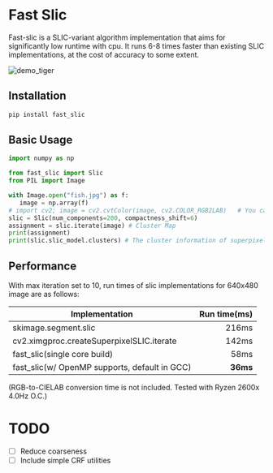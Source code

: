 # Fast Slic

Fast-slic is a SLIC-variant algorithm implementation that aims for significantly low runtime with cpu. It runs 6-8 times faster than existing SLIC implementations, at the cost of accuracy to some extent. 

![demo_tiger](https://user-images.githubusercontent.com/2352985/55949421-86030600-5c8d-11e9-9693-b05f00f1c792.jpg)

## Installation
```python
pip install fast_slic
```

## Basic Usage
```python
import numpy as np

from fast_slic import Slic
from PIL import Image

with Image.open("fish.jpg") as f:
   image = np.array(f)
# import cv2; image = cv2.cvtColor(image, cv2.COLOR_RGB2LAB)   # You can convert the image to CIELAB space if you need.
slic = Slic(num_components=200, compactness_shift=6)
assignment = slic.iterate(image) # Cluster Map
print(assignment)
print(slic.slic_model.clusters) # The cluster information of superpixels.
```

## Performance

With max iteration set to 10, run times of slic implementations for 640x480 image are as follows:

| Implementation                                  | Run time(ms)   |
| -----------------------------------------       | --------------:|
| skimage.segment.slic                            | 216ms          |
| cv2.ximgproc.createSuperpixelSLIC.iterate       | 142ms          |
| fast_slic(single core build)                    | 58ms           |
| fast_slic(w/ OpenMP supports, default in GCC)   | **36ms**       |


 
(RGB-to-CIELAB conversion time is not included. Tested with Ryzen 2600x 4.0Hz O.C.)

# TODO

 - [ ] Reduce coarseness
 - [ ] Include simple CRF utilities
